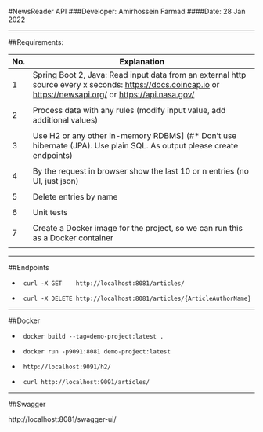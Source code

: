 

#NewsReader API
###Developer: Amirhossein Farmad
####Date: 28 Jan 2022

---
##Requirements:


| No. | Explanation                                                                                                                                                      
| --- | -----------------------------------------------------------------------------------------------------------------------------------------------------------                                                                                                                              
| 1   | Spring Boot 2, Java: Read input data from an external http source every x seconds: https://docs.coincap.io or https://newsapi.org/ or https://api.nasa.gov/ 
          |
| 2   | Process data with any rules (modify input value, add additional values)
          |            
| 3   | Use H2 or any other in-memory RDBMS]  (#* Don’t use hibernate (JPA). Use plain SQL. As output please create endpoints)
          |
| 4   | By the request in browser show the last 10 or n entries (no UI, just json)
          |
| 5   | Delete entries by name 
          |
| 6   | Unit tests
          |
| 7   | Create a Docker image for the project, so we can run this as a Docker container 
          |


---
##Endpoints

*      curl -X GET    http://localhost:8081/articles/

*      curl -X DELETE http://localhost:8081/articles/{ArticleAuthorName}


---
##Docker

*      docker build --tag=demo-project:latest .

*      docker run -p9091:8081 demo-project:latest

*      http://localhost:9091/h2/

*      curl http://localhost:9091/articles/

---
##Swagger

http://localhost:8081/swagger-ui/

